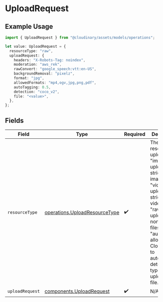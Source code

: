 # UploadRequest

## Example Usage

```typescript
import { UploadRequest } from "@cloudinary/assets/models/operations";

let value: UploadRequest = {
  resourceType: "raw",
  uploadRequest: {
    headers: "X-Robots-Tag: noindex",
    moderation: "aws_rek",
    rawConvert: "google_speech:vtt:en-US",
    backgroundRemoval: "pixelz",
    format: "jpg",
    allowedFormats: "mp4,ogv,jpg,png,pdf",
    autoTagging: 0.5,
    detection: "coco_v2",
    file: "<value>",
  },
};
```

## Fields

| Field                                                                                                                                                                                                                                       | Type                                                                                                                                                                                                                                        | Required                                                                                                                                                                                                                                    | Description                                                                                                                                                                                                                                 |
| ------------------------------------------------------------------------------------------------------------------------------------------------------------------------------------------------------------------------------------------- | ------------------------------------------------------------------------------------------------------------------------------------------------------------------------------------------------------------------------------------------- | ------------------------------------------------------------------------------------------------------------------------------------------------------------------------------------------------------------------------------------------- | ------------------------------------------------------------------------------------------------------------------------------------------------------------------------------------------------------------------------------------------- |
| `resourceType`                                                                                                                                                                                                                              | [operations.UploadResourceType](../../models/operations/uploadresourcetype.md)                                                                                                                                                              | :heavy_check_mark:                                                                                                                                                                                                                          | The type of resource to upload. "image" for uploading strictly images, "video" for uploading strictly videos, "raw" for uploading non-media files, or "auto" for allowing Cloudinary to automatically detect the type of the uploaded file. |
| `uploadRequest`                                                                                                                                                                                                                             | [components.UploadRequest](../../models/components/uploadrequest.md)                                                                                                                                                                        | :heavy_check_mark:                                                                                                                                                                                                                          | N/A                                                                                                                                                                                                                                         |